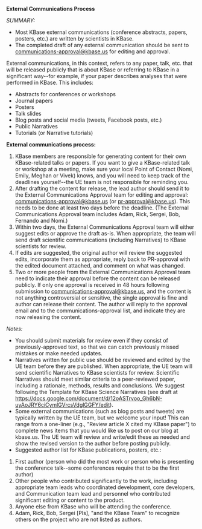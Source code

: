 **External Communications Process**

*SUMMARY:*
- Most KBase external communications (conference abstracts, papers, posters, etc.) are written by scientists in KBase.
- The completed draft of any external communication should be sent to communications-approval@kbase.us for editing and approval.

External communications, in this context, refers to any paper, talk, etc. that will be released publicly that is about KBase or referring to KBase in a significant way--for example, if your paper describes analyses that were performed in KBase. This includes:
- Abstracts for conferences or workshops
- Journal papers
- Posters
- Talk slides
- Blog posts and social media (tweets, Facebook posts, etc.)
- Public Narratives
- Tutorials (or Narrative tutorials)

**External communications process:**

1. KBase members are responsible for generating content for their own KBase-related talks or papers. If you want to give a KBase-related talk or workshop at a meeting, make sure your local Point of Contact (Nomi, Emily, Meghan or Vivek) knows, and you will need to keep track of the deadlines yourself--the UE team is not responsible for reminding you.
2. After drafting the content for release, the lead author should send it to the External Communications Approval team for editing and approval: communications-approval@kbase.us (or pr-approval@kbase.us). This needs to be done at least two days before the deadline.
(The External Communications Approval team includes Adam, Rick, Sergei, Bob, Fernando and Nomi.)
3. Within two days, the External Communications Approval team will either suggest edits or approve the draft as-is. When appropriate, the team will send draft scientific communications (including Narratives) to KBase scientists for review.
4. If edits are suggested, the original author will review the suggested edits, incorporate them as appropriate, reply back to PR-approval with the edited document attached, and comment on what was changed.
5. Two or more people from the External Communications Approval team need to indicate their approval before the content can be released publicly. If only one approval is received in 48 hours following submission to communications-approval@kbase.us, and the content is not anything controversial or sensitive, the single approval is fine and author can release their content. The author will reply to the approval email and to the communications-approval list, and indicate they are now releasing the content.

*Notes:*
- You should submit materials for review even if they consist of previously-approved text, so that we can catch previously missed mistakes or make needed updates.
- Narratives written for public use should be reviewed and edited by the UE team before they are published. When appropriate, the UE team will send scientific Narratives to KBase scientists for review. Scientific Narratives should meet similar criteria to a peer-reviewed paper, including a rationale, methods, results and conclusions. We suggest following the Template for KBase Science Narratives (see draft at https://docs.google.com/document/d/12oASTrvoo_Gh6bN-uyAoJRY6ciCymlGVrcsVdglGGFY/edit).
- Some external communications (such as blog posts and tweets) are typically written by the UE team, but we welcome your input! This can range from a one-liner (e.g., "Review article X cited my KBase paper") to complete news items that you would like us to post on our blog at kbase.us. The UE team will review and write/edit these as needed and show the revised version to the author before posting publicly.
- Suggested author list for KBase publications, posters, etc.:

1.  First author (person who did the most work or person who is presenting the conference talk--some conferences require that to be the first author)
2.  Other people who contributed significantly to the work, including appropriate team leads who coordinated development, core developers, and Communication team lead and personnel who contributed significant editing or content to the product.
3.  Anyone else from KBase who will be attending the conference.
4.  Adam, Rick, Bob, Sergei [PIs], "and the KBase Team" to recognize others on the project who are not listed as authors.
